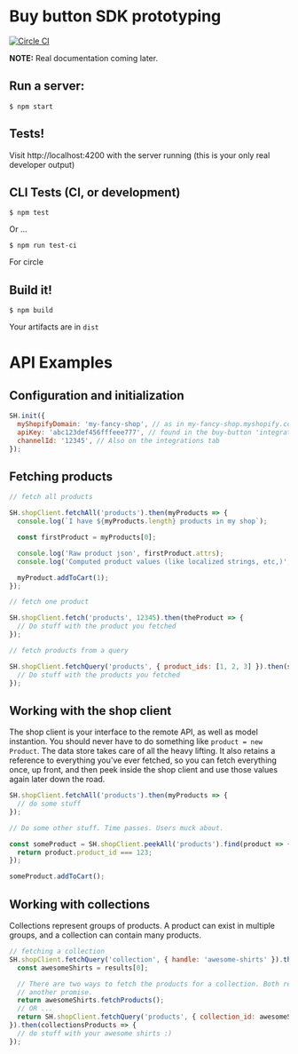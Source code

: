 # Buy button SDK prototyping
[![Circle CI](https://circleci.com/gh/Shopify/buy-button-sdk.png?circle-token=ca84774a88598f639b174d498c219163e04adbb2)](https://circleci.com/gh/Shopify/buy-button-sdk)


**NOTE:** Real documentation coming later.

## Run a server:

    $ npm start

## Tests!

Visit http://localhost:4200 with the server running (this is your only real
developer output)

## CLI Tests (CI, or development)

    $ npm test

Or ...

    $ npm run test-ci

For circle

## Build it!

    $ npm build

Your artifacts are in `dist`

# API Examples

## Configuration and initialization

```javascript
SH.init({
  myShopifyDomain: 'my-fancy-shop', // as in my-fancy-shop.myshopify.com
  apiKey: 'abc123def456fffeee777', // found in the buy-button 'integrations' tab
  channelId: '12345', // Also on the integrations tab
});
```

## Fetching products

```javascript
// fetch all products

SH.shopClient.fetchAll('products').then(myProducts => {
  console.log(`I have ${myProducts.length} products in my shop`);

  const firstProduct = myProducts[0];

  console.log('Raw product json', firstProduct.attrs);
  console.log('Computed product values (like localized strings, etc,)', firstProduct);

  myProduct.addToCart(1);
});

// fetch one product

SH.shopClient.fetch('products', 12345).then(theProduct => {
  // Do stuff with the product you fetched
});

// fetch products from a query

SH.shopClient.fetchQuery('products', { product_ids: [1, 2, 3] }).then(someProducts => {
  // Do stuff with the products you fetched
});
```

## Working with the shop client

The shop client is your interface to the remote API, as well as model instantion.
You should never have to do something like `product = new Product`. The data
store takes care of all the heavy lifting. It also retains a reference to
everything you've ever fetched, so you can fetch everything once, up front, and
then peek inside the shop client and use those values again later down the road.

```javascript
SH.shopClient.fetchAll('products').then(myProducts => {
  // do some stuff
});

// Do some other stuff. Time passes. Users muck about.

const someProduct = SH.shopClient.peekAll('products').find(product => {
  return product.product_id === 123;
});

someProduct.addToCart();
```

## Working with collections

Collections represent groups of products. A product can exist in multiple
groups, and a collection can contain many products.

```javascript
// fetching a collection
SH.shopClient.fetchQuery('collection', { handle: 'awesome-shirts' }).then(results => {
  const awesomeShirts = results[0];

  // There are two ways to fetch the products for a collection. Both return
  // another promise.
  return awesomeShirts.fetchProducts();
  // OR ...
  return SH.shopClient.fetchQuery('products', { collection_id: awesomeShirts.attrs.id });
}).then(collectionsProducts => {
  // do stuff with your awesome shirts :)
});
```

